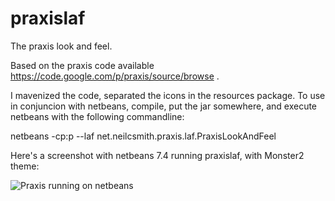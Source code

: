 praxislaf
=========

The praxis look and feel.

Based on the praxis code available https://code.google.com/p/praxis/source/browse .

I mavenized the code, separated the icons in the resources package. To use in conjuncion with netbeans, compile, 
put the jar somewhere, and execute netbeans with the following commandline:


netbeans -cp:p <path to your praxis jar> --laf net.neilcsmith.praxis.laf.PraxisLookAndFeel

Here's a screenshot with netbeans 7.4 running praxislaf, with Monster2 theme:

![Praxis running on netbeans](https://raw.github.com/mibrahim/praxislaf/gh-pages/praxis.png "Praxis on netbeans")
